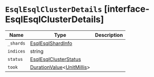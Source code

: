 # `EsqlEsqlClusterDetails` [interface-EsqlEsqlClusterDetails]

| Name | Type | Description |
| - | - | - |
| `_shards` | [EsqlEsqlShardInfo](./EsqlEsqlShardInfo.md) | &nbsp; |
| `indices` | string | &nbsp; |
| `status` | [EsqlEsqlClusterStatus](./EsqlEsqlClusterStatus.md) | &nbsp; |
| `took` | [DurationValue](./DurationValue.md)<[UnitMillis](./UnitMillis.md)> | &nbsp; |
